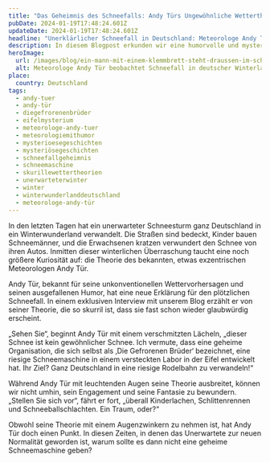 ```yaml
---
title: "Das Geheimnis des Schneefalls: Andy Türs Ungewöhnliche Wettertheorie"
pubDate: 2024-01-19T17:48:24.601Z
updateDate: 2024-01-19T17:48:24.601Z
headline: "Unerklärlicher Schneefall in Deutschland: Meteorologe Andy Tür Enthüllt Seine Kuriose Theorie"
description: In diesem Blogpost erkunden wir eine humorvolle und mysteriöse Erklärung für den unerwarteten Schneefall in ganz Deutschland.
heroImage:
  url: /images/blog/ein-mann-mit-einem-klemmbrett-steht-draussen-im-schnee.png
  alt: Meteorologe Andy Tür beobachtet Schneefall in deutscher Winterlandschaft, mit spielenden Kindern und verschneiten Straßen
place:
  country: Deutschland
tags:
  - andy-tuer
  - andy-tür
  - diegefrorenenbrüder
  - eifelmysterium
  - meteorologe-andy-tuer
  - meteorologiemithumor
  - mysterioesegeschichten
  - mysteriösegeschichten
  - schneefallgeheimnis
  - schneemaschine
  - skurillewettertheorien
  - unerwarteterwinter
  - winter
  - winterwunderlanddeutschland
  - meteorologe-andy-tür
---
```


In den letzten Tagen hat ein unerwarteter Schneesturm ganz Deutschland in ein Winterwunderland verwandelt. Die Straßen sind bedeckt, Kinder bauen Schneemänner, und die Erwachsenen kratzen verwundert den Schnee von ihren Autos. Inmitten dieser winterlichen Überraschung taucht eine noch größere Kuriosität auf: die Theorie des bekannten, etwas exzentrischen Meteorologen Andy Tür.

Andy Tür, bekannt für seine unkonventionellen Wettervorhersagen und seinen ausgefallenen Humor, hat eine neue Erklärung für den plötzlichen Schneefall. In einem exklusiven Interview mit unserem Blog erzählt er von seiner Theorie, die so skurril ist, dass sie fast schon wieder glaubwürdig erscheint.

„Sehen Sie“, beginnt Andy Tür mit einem verschmitzten Lächeln, „dieser Schnee ist kein gewöhnlicher Schnee. Ich vermute, dass eine geheime Organisation, die sich selbst als ‚Die Gefrorenen Brüder‘ bezeichnet, eine riesige Schneemaschine in einem versteckten Labor in der Eifel entwickelt hat. Ihr Ziel? Ganz Deutschland in eine riesige Rodelbahn zu verwandeln!“

Während Andy Tür mit leuchtenden Augen seine Theorie ausbreitet, können wir nicht umhin, sein Engagement und seine Fantasie zu bewundern. „Stellen Sie sich vor“, fährt er fort, „überall Kinderlachen, Schlittenrennen und Schneeballschlachten. Ein Traum, oder?“

Obwohl seine Theorie mit einem Augenzwinkern zu nehmen ist, hat Andy Tür doch einen Punkt. In diesen Zeiten, in denen das Unerwartete zur neuen Normalität geworden ist, warum sollte es dann nicht eine geheime Schneemaschine geben?
